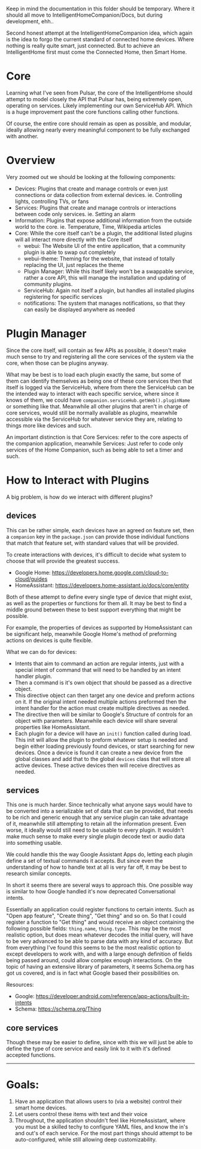 Keep in mind the documentation in this folder should be temporary. Where it should all move to IntelligentHomeCompanion/Docs, but during development, ehh..


Second honest attempt at the IntelligentHomeCompanion idea, which again is the idea to forgo the current standard of connected home devices. Where nothing is really quite smart, just connected.
But to achieve an IntelligentHome first must come the Connected Home, then Smart Home.


# Core

Learning what I've seen from Pulsar, the core of the IntelligentHome should attempt to model closely the API that Pulsar has, being extremely open, operating on services. Likely implementing our own ServiceHub API.
Which is a huge improvement past the core functions calling other functions.

Of course, the entire core should remain as open as possible, and modular, ideally allowing nearly every meaningful component to be fully exchanged with another.

# Overview

Very zoomed out we should be looking at the following components:

  * Devices: Plugins that create and manage controls or even just connections or data collection from external devices. ie. Controlling lights, controlling TVs, or fans
  * Services: Plugins that create and manage controls or interactions between code only services. ie. Setting an alarm
  * Information: Plugins that expose additional information from the outside world to the core. ie. Temperature, Time, Wikipedia articles
  * Core: While the core itself can't be a plugin, the additional listed plugins will all interact more directly with the Core itself
    - webui: The Website UI of the entire application, that a community plugin is able to swap out completely
    - webui-theme: Theming for the website, that instead of totally replacing the UI, just replaces the theme
    - Plugin Manager: While this itself likely won't be a swappable service, rather a core API, this will manage the installation and updating of community plugins.
    - ServiceHub: Again not itself a plugin, but handles all installed plugins registering for specific services
    - notifications: The system that manages notifications, so that they can easily be displayed anywhere as needed

# Plugin Manager

Since the core itself, will contain as few APIs as possible, it doesn't make much sense to try and registering all the core services of the system via the core, when those can be plugins anyway.

What may be best is to load each plugin exactly the same, but some of them can identify themselves as being one of these core services then that itself is logged via the ServiceHub, where from there the ServiceHub can be the intended way to interact with each specific service, where since it knows of them, we could have `companion.serviceHub.getWeb().pluginName` or something like that. Meanwhile all other plugins that aren't in charge of core services, would still be normally available as plugins, meanwhile accessible via the ServiceHub for whatever service they are, relating to things more like devices and such.

An important distinction is that Core Services: refer to the core aspects of the companion application, meanwhile Services: Just refer to code only services of the Home Companion, such as being able to set a timer and such.

# How to Interact with Plugins

A big problem, is how do we interact with different plugins?

## devices

This can be rather simple, each devices have an agreed on feature set, then a `companion` key in the `package.json` can provide those individual functions that match that feature set, with standard values that will be provided.

To create interactions with devices, it's difficult to decide what system to choose that will provide the greatest success.

- Google Home: https://developers.home.google.com/cloud-to-cloud/guides
- HomeAssistant: https://developers.home-assistant.io/docs/core/entity

Both of these attempt to define every single type of device that might exist, as well as the properties or functions for them all. It may be best to find a middle ground between these to best support everything that might be possible.

For example, the properties of devices as supported by HomeAssistant can be significant help, meanwhile Google Home's method of preforming actions on devices is quite flexible.

What we can do for devices:
  * Intents that aim to command an action are regular intents, just with a special intent of command that will need to be handled by an intent handler plugin.
  * Then a command is it's own object that should be passed as a directive object.
  * This directive object can then target any one device and preform actions on it. If the original intent needed multiple actions preformed
    then the intent handler for the action must create multiple directives as needed.
  * The directive then will be similar to Google's Structure of controls for an object with parameters. Meanwhile each device will share several properties like HomeAssistant.
  * Each plugin for a device will have an `init()` function called during load. This init will allow the plugin to preform whatever setup is needed and begin either loading previously found devices, or start searching for new devices. Once a device is found it can create a new device from the global classes and add that to the global `devices` class that will store all active devices. These active devices then will receive directives as needed.

## services

This one is much harder. Since technically what anyone says would have to be converted into a serializable set of data that can be provided, that needs to be rich and generic enough that any service plugin can take advantage of it, meanwhile still attempting to retain all the information present. Even worse, it ideally would still need to be usable to every plugin. It wouldn't make much sense to make every single plugin decode text or audio data into something usable.

We could handle this the way Google Assistant Apps do, letting each plugin define a set of textual commands it accepts. But since even the understanding of how to handle text at all is very far off, it may be best to research similar concepts.

In short it seems there are several ways to approach this. One possible way is similar to how Google handled it's now deprecated Conversational intents.

Essentially an application could register functions to certain intents. Such as "Open app feature", "Create thing", "Get thing" and so on. So that I could register a function to "Get thing" and would receive an object containing the following possible fields: `thing.name`, `thing.type`. This may be the most realistic option, but does mean whatever decodes the initial query, will have to be very advanced to be able to parse data with any kind of accuracy. But from everything I've found this seems to be the most realistic option to except developers to work with, and with a large enough definition of fields being passed around, could allow complex enough interactions. On the topic of having an extensive library of parameters, it seems Schema.org has got us covered, and is in fact what Google based their possibilities on.

Resources:
  - Google: https://developer.android.com/reference/app-actions/built-in-intents
  - Schema: https://schema.org/Thing

## core services

Though these may be easier to define, since with this we will just be able to define the type of core service and easily link to it with it's defined accepted functions.

---

# Goals:

1. Have an application that allows users to (via a website) control their smart home devices.
2. Let users control these items with text and their voice
3. Throughout, the application shouldn't feel like HomeAssistant, where you must be a skilled techy to configure YAML files, and know the in's and out's of each service. For the most part things should attempt to be auto-configured, while still allowing deep customizability.
